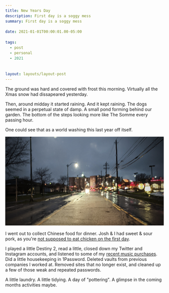 ```yaml
---
title: New Years Day
description: First day is a soggy mess
summary: First day is a soggy mess

date: 2021-01-01T00:00:01.00-05:00

tags:
  - post
  - personal
  - 2021


layout: layouts/layout-post
---
```

The ground was hard and covered with frost this morning. Virtually all the Xmas snow had dissapeared yesterday.

Then, around midday it started raining. And it kept raining. The dogs seemed in a perpetual state of damp. A small pond forming behind our garden. The bottom of the steps looking more like The Somme every passing hour.

One could see that as a world washing this last year off itself.

![rainy street at night, taken inside a car](/img/2021-01-01-054556701.jpg "rainy streets at night")

I went out to collect Chinese food for dinner. Josh & I had sweet & sour pork, as you're [not supposed to eat chicken on the first day](https://www.snopes.com/fact-check/new-years-superstitions/ "2003 article on Snopes.com about superstitions").

I played a little Destiny 2, read a little, closed down my Twitter and Instagram accounts, and listened to some of my [recent music purchases](https://davidjohnmead.com/posts/2020-12-31-music-of-2020/ "yesterday's post, Music of 2020"). Did a little housekeeping in 1Password. Deleted vaults from previous companies I worked at. Removed sites that no longer exist, and cleaned up a few of those weak and repeated passwords.

A little laundry. A little tidying. A day of "pottering". A glimpse in the coming months activities maybe.  